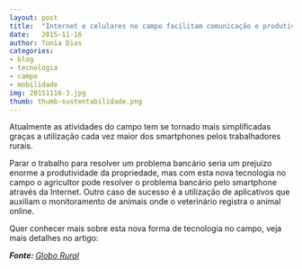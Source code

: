```yaml
---
layout: post
title:  "Internet e celulares no campo facilitam comunicação e produtividade"
date:   2015-11-16
author: Tonia Dias
categories: 
- blog
- tecnologia
- campo
- mobilidade
img: 20151116-3.jpg
thumb: thumb-sustentabilidade.png
---
```


Atualmente as atividades do campo tem se tornado mais simplificadas graças a utilização cada vez maior dos smartphones pelos trabalhadores rurais. <!--more-->

Parar o trabalho para resolver um problema bancário seria um prejuízo enorme a produtividade da propriedade, mas com esta nova tecnologia no campo o agricultor pode resolver o problema bancário pelo smartphone através da Internet. Outro caso de sucesso é a utilização de aplicativos que auxiliam o monitoramento de animais onde o veterinário registra o animal online. 

Quer conhecer mais sobre esta nova forma de tecnologia no campo, veja mais detalhes no artigo:

<i><b>Fonte: </b><a href="http://g1.globo.com/economia/agronegocios/noticia/2015/11/internet-e-celulares-no-campo-facilitam-comunicacao-e-produtividade.html">Globo Rural</a></i>